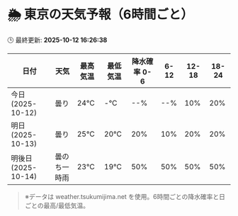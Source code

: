 # 🌦️ 東京の天気予報（6時間ごと）

🕒 最終更新: **2025-10-12 16:26:38**

| 日付 | 天気 | 最高気温 | 最低気温 | 降水確率 0-6 | 6-12 | 12-18 | 18-24 |
|------|------|----------|----------|------------|------|------|------|
| 今日 (2025-10-12) | 曇り | 24℃ | -℃ | --% | --% | 10% | 20% |
| 明日 (2025-10-13) | 曇り | 25℃ | 20℃ | 20% | 10% | 20% | 20% |
| 明後日 (2025-10-14) | 曇のち一時雨 | 23℃ | 19℃ | 50% | 50% | 50% | 50% |

> ※データは weather.tsukumijima.net を使用。6時間ごとの降水確率と日ごとの最高/最低気温。